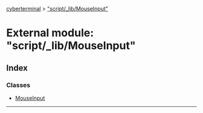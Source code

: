 [cyberterminal](../README.md) > ["script/_lib/MouseInput"](../modules/_script__lib_mouseinput_.md)

# External module: "script/_lib/MouseInput"

## Index

### Classes

* [MouseInput](../classes/_script__lib_mouseinput_.mouseinput.md)

---

